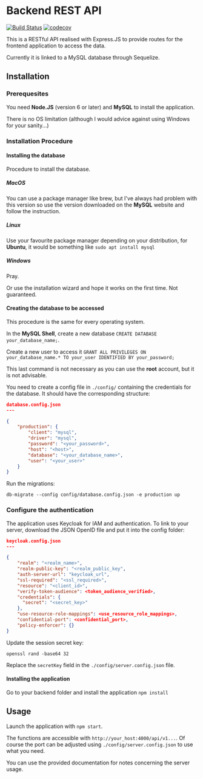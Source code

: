 # Backend REST API #

[![Build Status](https://travis-ci.org/aHugues/porygon-backend.svg?branch=master)](https://travis-ci.org/aHugues/porygon-backend)
[![codecov](https://codecov.io/gh/aHugues/porygon-backend/branch/master/graph/badge.svg)](https://codecov.io/gh/aHugues/porygon-backend)

This is a RESTful API realised with Express.JS to provide routes for the frontend application to access the data.

Currently it is linked to a MySQL database through Sequelize.

## Installation ##

### Prerequesites ###

You need **Node.JS** (version 6 or later) and **MySQL** to install the application.

There is no OS limitation (although I would advice against using Windows for your sanity...)

### Installation Procedure ###

#### Installing the database ####

Procedure to install the database.

##### MacOS #####

You can use a package manager like brew, but I've always had problem with this version so use the version downloaded on the **MySQL** website and follow the instruction.

##### Linux #####

Use your favourite package manager depending on your distribution, for **Ubuntu**, it would be something like `sudo apt install mysql`

##### Windows #####

Pray.

Or use the installation wizard and hope it works on the first time. Not guaranteed.

#### Creating the database to be accessed ####

This procedure is the same for every operating system.

In the **MySQL Shell**, create a new database `CREATE DATABASE your_database_name;`.

Create a new user to access it `GRANT ALL PRIVILEGES ON your_database_name.* TO your_user IDENTIFIED BY your_password;`

This last command is not necessary as you can use the **root** account, but it is not advisable.

You need to create a config file in `./config/` containing the credentials for the database. It should have the corresponding structure:

```json
database.config.json
---

{
    "production": {
        "client": "mysql",
        "driver": "mysql",
        "password": "<your_password>", 
        "host": "<host>",
        "database": "<your_database_name>",
        "user": "<your_user>"
    }
}
```

Run the migrations: 

```shell
db-migrate --config config/database.config.json -e production up
```

### Configure the authentication

The application uses Keycloak for IAM and authentication. To link to your server, 
download the JSON OpenID file and put it into the config folder: 

```json
keycloak.config.json
---

{
    "realm": "<realm_name>",
    "realm-public-key": "<realm_public_key",
    "auth-server-url": "keycloak_url",
    "ssl-required": "<ssl_required>",
    "resource": "<client_id>",
    "verify-token-audience": <token_audience_verified>,
    "credentials": {
      "secret": "<secret_key>"
    },
    "use-resource-role-mappings": <use_resource_role_mappings>,
    "confidential-port": <confidential_port>,
    "policy-enforcer": {}
}
```

Update the session secret key: 

```shell
openssl rand -base64 32
```

Replace the `secretKey` field in the `./config/server.config.json` file. 



#### Installing the application ####

Go to your backend folder and install the application `npm install`

## Usage ##

Launch the application with `npm start`.

The functions are accessible with `http://your_host:4000/api/v1...`. Of course the port can be adjusted using `./config/server.config.json` to use what you need.

You can use the provided documentation for notes concerning the server usage.
